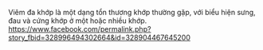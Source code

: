 Viêm đa khớp là một dạng tổn thương khớp thường gặp, với biểu hiện sưng, đau và cứng khớp ở một hoặc nhiều khớp.
https://www.facebook.com/permalink.php?story_fbid=328996494302664&id=328904467645200
